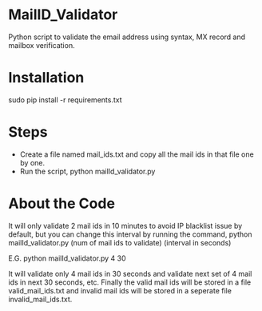 # MailID_Validator
Python script to validate the email address using syntax, MX record and mailbox verification.

# Installation
sudo pip install -r requirements.txt

# Steps
- Create a file named mail_ids.txt and copy all the mail ids in that file one by one.
- Run the script, python mailId_validator.py

# About the Code
It will only validate 2 mail ids in 10 minutes to avoid IP blacklist issue by default, but you can change this interval by running the command, python mailId_validator.py (num of mail ids to validate) (interval in seconds)

E.G. python mailId_validator.py 4 30

It will validate only 4 mail ids in 30 seconds and validate next set of 4 mail ids in next 30 seconds, etc.
Finally the valid mail ids will be stored in a file valid_mail_ids.txt and invalid mail ids will be stored in a seperate file invalid_mail_ids.txt.


